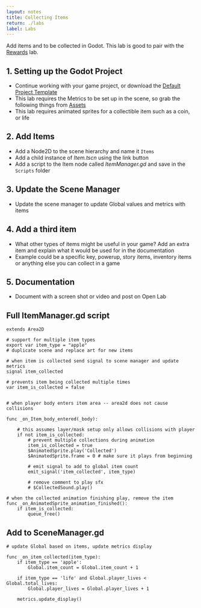 ```yaml
---
layout: notes
title: Collecting Items
return: ./labs
label: Labs
---
```


<!-- <iframe width="560" height="315" src="https://www.youtube.com/embed/CLiS-J8SAM8?rel=0" frameborder="0" allowfullscreen></iframe> -->

Add items and to be collected in Godot. This lab is good to pair with the [Rewards](2-3_Rewards.md) lab.

## 1. Setting up the Godot Project
- Continue working with your game project, or download the [Default Project Template](./270_Template.zip)
- This lab requires the Metrics to be set up in the scene, so grab the following things from [Assets](./270_Assets.zip)
- This lab requires animated sprites for a collectible item such as a coin, or life

## 2. Add Items
- Add a Node2D to the scene hierarchy and name it `Items`
- Add a child instance of *Item.tscn* using the link button
- Add a script to the Item node called *ItemManager.gd* and save in the `Scripts` folder

## 3. Update the Scene Manager
- Update the scene manager to update Global values and metrics with items

## 4. Add a third item
- What other types of items might be useful in your game? Add an extra item and explain what it would be used for in the documentation
- Example could be a specific key, powerup, story items, inventory items or anything else you can collect in a game

## 5. Documentation
- Document with a screen shot or video and post on Open Lab


## Full ItemManager.gd script
```
extends Area2D

# support for multiple item types
export var item_type = "apple"
# duplicate scene and replace art for new items

# when item is collected send signal to scene manager and update metrics
signal item_collected

# prevents item being collected multiple times
var item_is_collected = false


# when player body enters item area -- area2d does not cause collisions

func _on_Item_body_entered(_body):
	
	# this assumes layer/mask setup only allows collisions with player
	if not item_is_collected:
		# prevent multiple collections during animation
		item_is_collected = true
		$AnimatedSprite.play('Collected')
		$AnimatedSprite.frame = 0 # make sure it plays from beginning
		
		# emit signal to add to global item count
		emit_signal('item_collected', item_type)
		
		# remove comment to play sfx
		# $CollectedSound.play()

# when the collected animation finishing play, remove the item
func _on_AnimatedSprite_animation_finished():
	if item_is_collected:
		queue_free()

```

## Add to SceneManager.gd
```
# update Global based on items, update metrics display

func _on_item_collected(item_type):
	if item_type == 'apple':
		Global.item_count = Global.item_count + 1

	if item_type == 'life' and Global.player_lives < Global.total_lives:
		Global.player_lives = Global.player_lives + 1
	
	metrics.update_display()

```